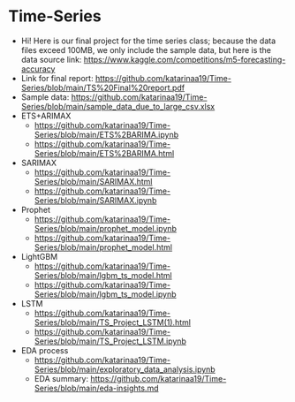 # Time-Series
- Hi! Here is our final project for the time series class; because the data files exceed 100MB, we only include the sample data, but here is the data source link: https://www.kaggle.com/competitions/m5-forecasting-accuracy
- Link for final report: https://github.com/katarinaa19/Time-Series/blob/main/TS%20Final%20report.pdf
- Sample data: https://github.com/katarinaa19/Time-Series/blob/main/sample_data_due_to_large_csv.xlsx
- ETS+ARIMAX
    - https://github.com/katarinaa19/Time-Series/blob/main/ETS%2BARIMA.ipynb
    - https://github.com/katarinaa19/Time-Series/blob/main/ETS%2BARIMA.html
- SARIMAX
    - https://github.com/katarinaa19/Time-Series/blob/main/SARIMAX.html
    - https://github.com/katarinaa19/Time-Series/blob/main/SARIMAX.ipynb
- Prophet
    - https://github.com/katarinaa19/Time-Series/blob/main/prophet_model.ipynb
    - https://github.com/katarinaa19/Time-Series/blob/main/prophet_model.html
- LightGBM
  - https://github.com/katarinaa19/Time-Series/blob/main/lgbm_ts_model.html
  - https://github.com/katarinaa19/Time-Series/blob/main/lgbm_ts_model.ipynb
- LSTM
  - https://github.com/katarinaa19/Time-Series/blob/main/TS_Project_LSTM(1).html
  - https://github.com/katarinaa19/Time-Series/blob/main/TS_Project_LSTM.ipynb
- EDA process
    - https://github.com/katarinaa19/Time-Series/blob/main/exploratory_data_analysis.ipynb
    - EDA summary: https://github.com/katarinaa19/Time-Series/blob/main/eda-insights.md
